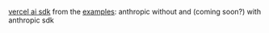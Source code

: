 [vercel ai sdk](https://sdk.vercel.ai/) from the [examples](https://sdk.vercel.ai/docs/api-reference/use-chat): anthropic without and (coming soon?) with anthropic sdk